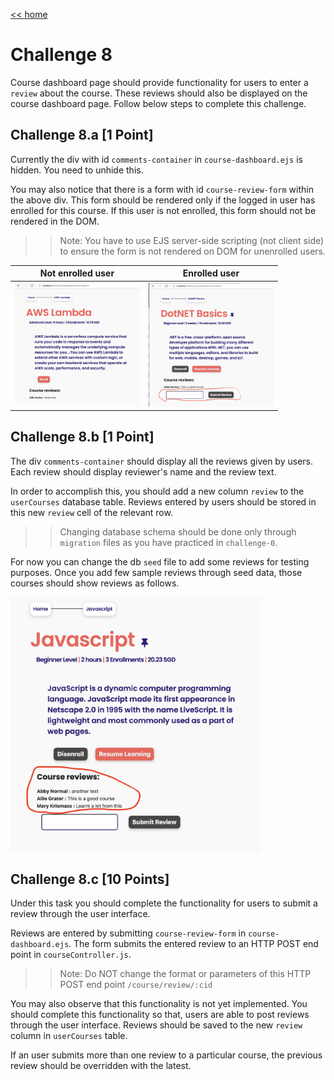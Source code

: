 [<< home](./README.md)

# Challenge 8

Course dashboard page should provide functionality for users to enter a `review` about the course. These reviews should also be displayed on the course dashboard page. Follow below steps to complete this challenge.

## Challenge 8.a [1 Point]

Currently the div with id `comments-container` in `course-dashboard.ejs` is hidden. You need to unhide this.

You may also notice that there is a form with id `course-review-form` within the above div. This form should be rendered only if the logged in user has enrolled for this course. If this user is not enrolled, this form should not be rendered in the DOM.

>> Note: You have to use EJS server-side scripting (not client side) to ensure the form is not rendered on DOM for unenrolled users.

| Not enrolled user    | Enrolled user |
| ----------- | ----------- |
| <img src="./images/8a1.png" width="200">      | <img src="./images/8a2.png" width="200">       |

## Challenge 8.b [1 Point]

The div `comments-container` should display all the reviews given by users. Each review should display reviewer's name and the review text.

In order to accomplish this, you should add a new column `review` to the `userCourses` database table. Reviews entered by users should be stored in this new `review` cell of the relevant row.

>> Changing database schema should be done only through `migration` files as you have practiced in `challenge-0`.

For now you can change the db `seed` file to add some reviews for testing purposes. Once you add few sample reviews through seed data, those courses should show  reviews as follows.

<img src="./images/8b1.png" width="400">

## Challenge 8.c [10 Points]

Under this task you should complete the functionality for users to submit a review through the user interface.

Reviews are entered by submitting `course-review-form` in `course-dashboard.ejs`. The form submits the entered review to an HTTP POST end point in `courseController.js`.

>>Note: Do NOT change the format or parameters of this HTTP POST end point `/course/review/:cid`

You may also observe that this functionality is not yet implemented. You should complete this functionality so that, users are able to post reviews through the user interface. Reviews should be saved to the new `review` column in `userCourses` table.

If an user submits more than one review to a particular course, the previous review should be overridden with the latest.
